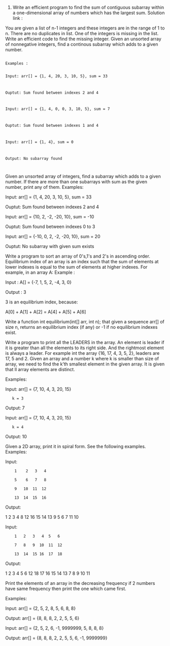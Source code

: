 1. Write an efficient program to find the sum of contiguous subarray within a one-dimensional array of numbers which has the largest sum.
 Solution link : 
 

You are given a list of n-1 integers and these integers are in the range of 1 to n. There are no duplicates in list. One of the integers is missing in the list. Write an efficient code to find the missing integer.
Given an unsorted array of nonnegative integers, find a continous subarray which adds to a given number.
 
<code>
Examples :

Input: arr[] = {1, 4, 20, 3, 10, 5}, sum = 33

Ouptut: Sum found between indexes 2 and 4

 

Input: arr[] = {1, 4, 0, 0, 3, 10, 5}, sum = 7

Ouptut: Sum found between indexes 1 and 4

 

Input: arr[] = {1, 4}, sum = 0

Output: No subarray found

</code>
 

Given an unsorted array of integers, find a subarray which adds to a given number. If there are more than one subarrays with sum as the given number, print any of them.
Examples:

Input: arr[] = {1, 4, 20, 3, 10, 5}, sum = 33

Ouptut: Sum found between indexes 2 and 4

 

Input: arr[] = {10, 2, -2, -20, 10}, sum = -10

Ouptut: Sum found between indexes 0 to 3

 

Input: arr[] = {-10, 0, 2, -2, -20, 10}, sum = 20

Ouptut: No subarray with given sum exists

 

Write a program to sort an array of 0's,1's and 2's in ascending order.
Equilibrium index of an array is an index such that the sum of elements at lower indexes is equal to the sum of elements at higher indexes. For example, in an array A:
Example :

Input : A[] = {-7, 1, 5, 2, -4, 3, 0}

Output : 3

3 is an equilibrium index, because:

A[0] + A[1] + A[2]  =  A[4] + A[5] + A[6]

Write a function int equilibrium(int[] arr, int n); that given a sequence arr[] of size n, returns an equilibrium index (if any) or -1 if no equilibrium indexes exist.

 

Write a program to print all the LEADERS in the array. An element is leader if it is greater than all the elements to its right side. And the rightmost element is always a leader. For example int the array {16, 17, 4, 3, 5, 2}, leaders are 17, 5 and 2.
Given an array and a number k where k is smaller than size of array, we need to find the k’th smallest element in the given array. It is given that ll array elements are distinct.
 

Examples:

 

Input: arr[] = {7, 10, 4, 3, 20, 15}

       k = 3

Output: 7

 

Input: arr[] = {7, 10, 4, 3, 20, 15}

       k = 4

Output: 10

 

Given a 2D array, print it in spiral form. See the following examples.
Examples:

Input:

        1    2   3   4

        5    6   7   8

        9   10  11  12

        13  14  15  16

Output:

1 2 3 4 8 12 16 15 14 13 9 5 6 7 11 10

 

 

Input:

        1   2   3   4  5   6

        7   8   9  10  11  12

        13  14  15 16  17  18

Output:

1 2 3 4 5 6 12 18 17 16 15 14 13 7 8 9 10 11

Print the elements of an array in the decreasing frequency if 2 numbers have same frequency then print the one which came first.
 

Examples:

 

Input:  arr[] = {2, 5, 2, 8, 5, 6, 8, 8}

Output: arr[] = {8, 8, 8, 2, 2, 5, 5, 6}

 

Input: arr[] = {2, 5, 2, 6, -1, 9999999, 5, 8, 8, 8}

Output: arr[] = {8, 8, 8, 2, 2, 5, 5, 6, -1, 9999999}
